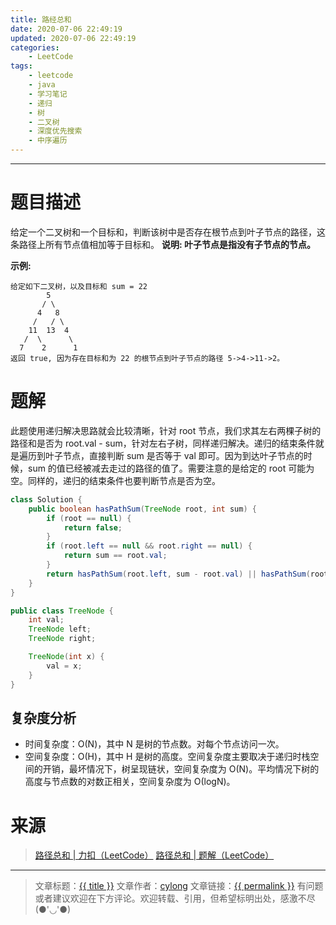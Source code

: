 ```yaml
---
title: 路经总和
date: 2020-07-06 22:49:19
updated: 2020-07-06 22:49:19
categories:
    - LeetCode
tags:
    - leetcode
    - java
    - 学习笔记
    - 递归
    - 树
    - 二叉树
    - 深度优先搜索
    - 中序遍历
---
```

---

# 题目描述

给定一个二叉树和一个目标和，判断该树中是否存在根节点到叶子节点的路径，这条路径上所有节点值相加等于目标和。
**说明: 叶子节点是指没有子节点的节点。**

**示例:** 
```
给定如下二叉树，以及目标和 sum = 22
        5
       / \
      4   8
     /   / \
    11  13  4
   /  \      \
  7    2      1
返回 true, 因为存在目标和为 22 的根节点到叶子节点的路径 5->4->11->2。
```

<!-- more -->

# 题解

此题使用递归解决思路就会比较清晰，针对 root 节点，我们求其左右两棵子树的路径和是否为 root.val - sum，针对左右子树，同样递归解决。递归的结束条件就是遍历到叶子节点，直接判断 sum 是否等于 val 即可。因为到达叶子节点的时候，sum 的值已经被减去走过的路径的值了。需要注意的是给定的 root 可能为空。同样的，递归的结束条件也要判断节点是否为空。

```java
class Solution {
    public boolean hasPathSum(TreeNode root, int sum) {
        if (root == null) {
            return false;
        }
        if (root.left == null && root.right == null) {
            return sum == root.val;
        }
        return hasPathSum(root.left, sum - root.val) || hasPathSum(root.right, sum - root.val);
    }
}

public class TreeNode {
    int val;
    TreeNode left;
    TreeNode right;

    TreeNode(int x) {
        val = x;
    }
}
```

## 复杂度分析

* 时间复杂度：Ο(N)，其中 N 是树的节点数。对每个节点访问一次。
* 空间复杂度：Ο(H)，其中 H 是树的高度。空间复杂度主要取决于递归时栈空间的开销，最坏情况下，树呈现链状，空间复杂度为 Ο(N)。平均情况下树的高度与节点数的对数正相关，空间复杂度为 Ο(logN)。

# 来源
> [路径总和 | 力扣（LeetCode）][1]
> [路径总和 | 题解（LeetCode）][2]

---

> 文章标题：<a href='{{ permalink }}' title='{{ title }}' >{{ title }}</a>
> 文章作者：[cylong](http://www.cylong.com/about/ "cylong")
> 文章链接：<a href='{{ permalink }}' title='{{ title }}' >{{ permalink }}</a>
> 有问题或者建议欢迎在下方评论。欢迎转载、引用，但希望标明出处，感激不尽(●'◡'●)

[1]: https://leetcode-cn.com/problems/path-sum/ "路径总和 | 力扣（LeetCode）"
[2]: https://leetcode-cn.com/problems/path-sum/solution/lu-jing-zong-he-by-leetcode-solution/ "路径总和 | 题解（LeetCode）"
